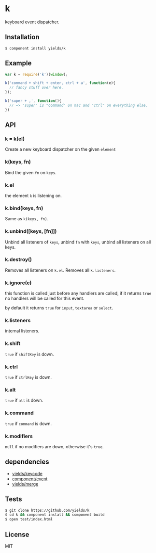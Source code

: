 # k

  keyboard event dispatcher.

## Installation

    $ component install yields/k

## Example

```js
var k = require('k')(window);

k('command + shift + enter, ctrl + a', function(e){
  // fancy stuff over here.
});

k('super + ,', function(){
  // => "super" is "command" on mac and "ctrl" on everything else.
})
```

## API

### k = k(el)

  Create a new keyboard dispatcher on the given `element`

### k(keys, fn)

  Bind the given `fn` on `keys`.

### k.el

  the element `k` is listening on.

### k.bind(keys, fn)

  Same as `k(keys, fn)`.

### k.unbind([keys, [fn]])

  Unbind all listeners of `keys`,
  unbind `fn` with `keys`,
  unbind all listeners on all keys.

### k.destroy()

  Removes all listeners on `k.el`.
  Removes all `k.listeners`.

### k.ignore(e)

  this function is called just before any handlers are called,
  if it returns `true` no handlers will be called for this event.

  by default it returns `true` for `input`, `textarea` or `select`.

### k.listeners

  internal listeners.

### k.shift

  `true` if `shiftKey` is down.

### k.ctrl

  `true` if `ctrlKey` is down.

### k.alt

  `true` if `alt` is down.

### k.command

  `true` if `command` is down.

### k.modifiers

  `null` if no modifiers are down, otherwise it's `true`.

## dependencies

  * [yields/keycode](https://github.com/yields/keycode)
  * [component/event](https://github.com/component/event)
  * [yields/merge](https://github.com/yields/merge)

## Tests

```bash
$ git clone https://github.com/yields/k
$ cd k && component install && component build
$ open test/index.html
```

## License

  MIT
